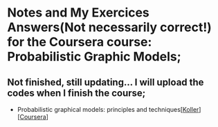 # Notes and My Exercices Answers(Not necessarily correct!) for the Coursera course: Probabilistic Graphic Models; 
## Not finished, still updating... I will upload the codes when I finish the course;

- Probabilistic graphical models: principles and techniques[[Koller](http://pgm.stanford.edu/)][[Coursera](https://www.coursera.org/specializations/probabilistic-graphical-models)]
